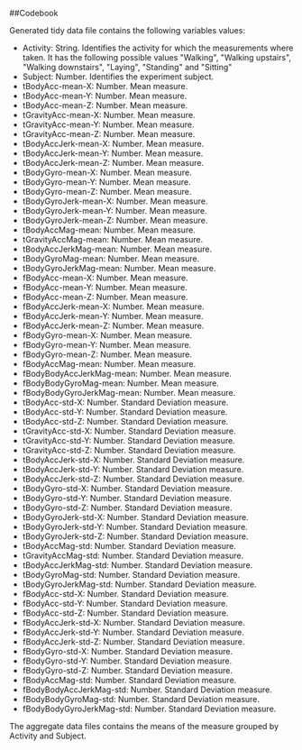 ##Codebook

Generated tidy data file contains the following variables values:

* Activity: String. Identifies the activity for which the measurements where taken. It has the following possible values "Walking", "Walking upstairs", "Walking downstairs", "Laying", "Standing" and "Sitting"
* Subject: Number. Identifies the experiment subject.
* tBodyAcc-mean-X: Number. Mean measure.
* tBodyAcc-mean-Y: Number. Mean measure.
* tBodyAcc-mean-Z: Number. Mean measure.
* tGravityAcc-mean-X: Number. Mean measure.
* tGravityAcc-mean-Y: Number. Mean measure.
* tGravityAcc-mean-Z: Number. Mean measure.
* tBodyAccJerk-mean-X: Number. Mean measure.
* tBodyAccJerk-mean-Y: Number. Mean measure.
* tBodyAccJerk-mean-Z: Number. Mean measure.
* tBodyGyro-mean-X: Number. Mean measure.
* tBodyGyro-mean-Y: Number. Mean measure.
* tBodyGyro-mean-Z: Number. Mean measure.
* tBodyGyroJerk-mean-X: Number. Mean measure.
* tBodyGyroJerk-mean-Y: Number. Mean measure.
* tBodyGyroJerk-mean-Z: Number. Mean measure.
* tBodyAccMag-mean: Number. Mean measure.
* tGravityAccMag-mean: Number. Mean measure.
* tBodyAccJerkMag-mean: Number. Mean measure.
* tBodyGyroMag-mean: Number. Mean measure.
* tBodyGyroJerkMag-mean: Number. Mean measure.
* fBodyAcc-mean-X: Number. Mean measure.
* fBodyAcc-mean-Y: Number. Mean measure.
* fBodyAcc-mean-Z: Number. Mean measure.
* fBodyAccJerk-mean-X: Number. Mean measure.
* fBodyAccJerk-mean-Y: Number. Mean measure.
* fBodyAccJerk-mean-Z: Number. Mean measure.
* fBodyGyro-mean-X: Number. Mean measure.
* fBodyGyro-mean-Y: Number. Mean measure.
* fBodyGyro-mean-Z: Number. Mean measure.
* fBodyAccMag-mean: Number. Mean measure.
* fBodyBodyAccJerkMag-mean: Number. Mean measure.
* fBodyBodyGyroMag-mean: Number. Mean measure.
* fBodyBodyGyroJerkMag-mean: Number. Mean measure.
* tBodyAcc-std-X: Number. Standard Deviation measure.
* tBodyAcc-std-Y: Number. Standard Deviation measure.
* tBodyAcc-std-Z: Number. Standard Deviation measure.
* tGravityAcc-std-X: Number. Standard Deviation measure.
* tGravityAcc-std-Y: Number. Standard Deviation measure.
* tGravityAcc-std-Z: Number. Standard Deviation measure.
* tBodyAccJerk-std-X: Number. Standard Deviation measure.
* tBodyAccJerk-std-Y: Number. Standard Deviation measure.
* tBodyAccJerk-std-Z: Number. Standard Deviation measure.
* tBodyGyro-std-X: Number. Standard Deviation measure.
* tBodyGyro-std-Y: Number. Standard Deviation measure.
* tBodyGyro-std-Z: Number. Standard Deviation measure.
* tBodyGyroJerk-std-X: Number. Standard Deviation measure.
* tBodyGyroJerk-std-Y: Number. Standard Deviation measure.
* tBodyGyroJerk-std-Z: Number. Standard Deviation measure.
* tBodyAccMag-std: Number. Standard Deviation measure.
* tGravityAccMag-std: Number. Standard Deviation measure.
* tBodyAccJerkMag-std: Number. Standard Deviation measure.
* tBodyGyroMag-std: Number. Standard Deviation measure.
* tBodyGyroJerkMag-std: Number. Standard Deviation measure.
* fBodyAcc-std-X: Number. Standard Deviation measure.
* fBodyAcc-std-Y: Number. Standard Deviation measure.
* fBodyAcc-std-Z: Number. Standard Deviation measure.
* fBodyAccJerk-std-X: Number. Standard Deviation measure.
* fBodyAccJerk-std-Y: Number. Standard Deviation measure.
* fBodyAccJerk-std-Z: Number. Standard Deviation measure.
* fBodyGyro-std-X: Number. Standard Deviation measure.
* fBodyGyro-std-Y: Number. Standard Deviation measure.
* fBodyGyro-std-Z: Number. Standard Deviation measure.
* fBodyAccMag-std: Number. Standard Deviation measure.
* fBodyBodyAccJerkMag-std: Number. Standard Deviation measure.
* fBodyBodyGyroMag-std: Number. Standard Deviation measure.
* fBodyBodyGyroJerkMag-std: Number. Standard Deviation measure.

The aggregate data files contains the means of the measure grouped by Activity and Subject.
